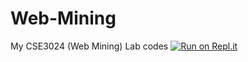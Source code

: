 # Web-Mining
My CSE3024 (Web Mining) Lab codes
[![Run on Repl.it](https://repl.it/badge/github/siddmohanty/Web-Mining)](https://repl.it/github/siddmohanty/Web-Mining)